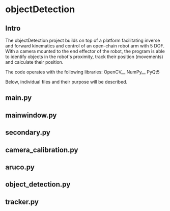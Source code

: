# objectDetection

## Intro
The objectDetection project builds on top of a platform facilitating inverse and forward kinematics and control of an open-chain robot arm with 5 DOF. With a camera mounted to the end effector of the robot, the program is able to identify objects in the robot's proximity, track their position (movements) and calculate their position.

The code operates with the following libraries:
OpenCV__
NumPy__
PyQt5

Below, individual files and their purpose will be described.

## main.py

## mainwindow.py

## secondary.py

## camera_calibration.py

## aruco.py

## object_detection.py

## tracker.py